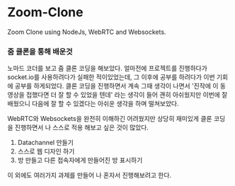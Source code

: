 # Zoom-Clone

Zoom Clone using NodeJs, WebRTC and Websockets.

### 줌 클론을 통해 배운것

노마드 코더를 보고 줌 클론 코딩을 해보았다. 얼마전에 프로젝트를 진행하다가 socket.io를 사용하려다가
실패한 적이있었는데, 그 이후에 공부를 하려다가 이번 기회에 공부를 하게되었다.
클론 코딩을 진행하면서 계속 그때 생각이 나면서 '진작에 이 동영상을 접했다면 더 잘 할 수 있었을 텐데' 라는 생각이 들어
괜히 아쉬웠지만 이번에 잘 배웠으니 다음에 잘 할 수 있겠다는 아쉬운 생각을 하며 떨쳐보았다.

WebRTC와 Websockets을 완전히 이해하긴 어려웠지만 상당히 재미있게 클론 코딩을 진행하면서
나 스스로 적용 해보고 싶은 것이 많았다.

1. Datachannel 만들기
2. 스스로 웹 디자인 하기
3. 방 만들고 다른 접속자에게 만들어진 방 표시하기

이 외에도 여러가지 과제를 만들어 나 혼자서 진행해보려고 한다.

